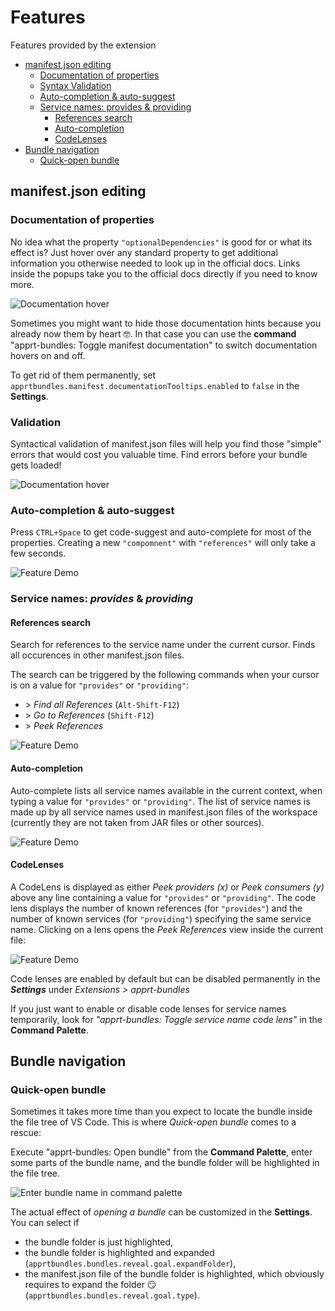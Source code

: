 # Features

Features provided by the extension

* [manifest.json editing](#manifestjson-editing)
    * [Documentation of properties](#documentation-of-properties)
    * [Syntax Validation](#validation)
    * [Auto-completion & auto-suggest](#auto-completion--auto-suggest)
    * [Service names: provides & providing](#service-names-provides--providing)
        * [References search](#references-search)
        * [Auto-completion](#auto-completion)
        * [CodeLenses](#codelenses)
* [Bundle navigation](#bundle-navigation)
    * [Quick-open bundle](#quick-open-bundle)

## manifest.json editing

### Documentation of properties

No idea what the property `"optionalDependencies"` is good for or what its effect is?
Just hover over any standard property to get additional information you otherwise needed to look up in the official docs.
Links inside the popups take you to the official docs directly if you need to know more.

![Documentation hover](../images/feature_manifest_doc.png)

Sometimes you might want to hide those documentation hints because you already now them by heart :nerd_face:.
In that case you can use the **command** "apprt-bundles: Toggle manifest documentation" to switch documentation hovers on and off.

To get rid of them permanently, set `apprtbundles.manifest.documentationTooltips.enabled` to `false` in the **Settings**.


### Validation

Syntactical validation of manifest.json files will help you find those "simple" errors that would cost you valuable time.
Find errors before your bundle gets loaded!

![Documentation hover](../images/feature_manifest_validation.png)

### Auto-completion & auto-suggest

Press `CTRL+Space` to get code-suggest and auto-complete for most of the properties.
Creating a new `"compomnent"` with `"references"` will only take a few seconds.

![Feature Demo](../images/demo.gif)

### Service names: _provides_ & _providing_

#### References search

Search for references to the service name under the current cursor.
Finds all occurences in other manifest.json files.

The search can be triggered by the following commands when your cursor is on a value for `"provides"` or `"providing"`:

* \> _Find all References_ (`Alt-Shift-F12`)
* \> _Go to References_ (`Shift-F12`)
* \> _Peek References_

![Feature Demo](../images/feature_servicename_references.gif)

#### Auto-completion

Auto-complete lists all service names available in the current context, when typing a value for `"provides"` or `"providing"`.
The list of service names is made up by all service names used in manifest.json files of the workspace (currently they are not taken from JAR files or other sources).

![Feature Demo](../images/feature_servicename_completion.gif)

#### CodeLenses

A CodeLens is displayed as either *Peek providers (x)* or *Peek consumers (y)* above any line containing a value for `"provides"` or `"providing"`.
The code lens displays the number of known references (for `"provides"`) and the number of known services (for `"providing"`) specifying the same service name.
Clicking on a lens opens the *Peek References* view inside the current file:

![Feature Demo](../images/feature_servicename_codelens.gif)

Code lenses are enabled by default but can be disabled permanently in the ***Settings*** under _Extensions > apprt-bundles_

If you just want to enable or disable code lenses for service names temporarily, look for *"apprt-bundles: Toggle service name code lens"* in the **Command Palette**. 

## Bundle navigation

### Quick-open bundle
Sometimes it takes more time than you expect to locate the bundle inside the file tree of VS Code. This is where *Quick-open bundle* comes to a rescue:

Execute "apprt-bundles: Open bundle" from the **Command Palette**, enter some parts of the bundle name, and the bundle folder will be highlighted in the file tree.

![Enter bundle name in command palette](../images/feature_bundle_open02.png)

The actual effect of *opening a bundle* can be customized in the **Settings**.
You can select if
* the bundle folder is just highlighted,
* the bundle folder is highlighted and expanded (`apprtbundles.bundles.reveal.goal.expandFolder`),
* the manifest.json file of the bundle folder is highlighted, which obviously requires to expand the folder :smirk: (`apprtbundles.bundles.reveal.goal.type`).